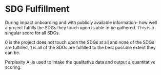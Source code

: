 # SDG Fulfillment

During impact onboarding and with publicly available information- how well a project fulfills the SDGs they touch upon is able to be gathered. This is a singular score for all SDGs.&#x20;

0 is the project does not touch upon the SDGs at all and none of the SDGs are fulfilled, 1 is all of the SDGs are fulfilled to the best possible extent they can be.&#x20;

Perplexity AI is used to intake the qualitative data and output a quantitative scoring.&#x20;
